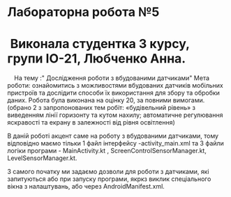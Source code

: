 
# Лабораторна робота №5
# &nbsp;Виконала студентка 3 курсу, групи ІО-21, Любченко Анна.
&nbsp;&nbsp;&nbsp; На тему :" Дослідження роботи з вбудованими датчиками"
Мета роботи: ознайомитись з можливостями вбудованих датчиків мобільних пристроїв та дослідити способи їх використання для збору та обробки даних.
Робота була виконана на оцінку 20, за повними вимогами. (обрано 2 з запропонованих тем робіт: «будівельний рівень» з виведенням лінії горизонту та кутом нахилу; автоматичне регулювання яскравості та екрану в залежності від рівня освітлення) 

В даній роботі акцент саме на роботу з вбудованими датчиками, тому відповідно маємо тільки 1 файл інтерфейсу -activity_main.xml та 3 файли логіки програми - MainActivity.kt , ScreenControlSensorManager.kt, LevelSensorManager.kt.

З самого початку ми задаємо дозволи для роботи з датчиками, які запитуються або при запуску програми, якркз виклик спеціального вікна з налаштувань, або через AndroidManifest.xml.

